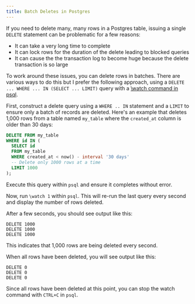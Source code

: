 ```yaml
---
title: Batch Deletes in Postgres
---
```


If you need to delete many, many rows in a Postgres table, issuing a single `DELETE` statement can be problematic for a few reasons:
- It can take a very long time to complete
- It can lock rows for the duration of the delete leading to blocked queries
- It can cause the the transaction log to become huge because the delete transaction is so large

To work around these issues, you can delete rows in batches.  There are various ways to do this but I prefer the following approach, using a `DELETE ... WHERE ... IN (SELECT ... LIMIT)` query with a [\watch command in psql](https://www.postgresql.org/docs/current/app-psql.htm#APP-PSQL-META-COMMAND-WATCH).

First, construct a delete query using a `WHERE .. IN` statement and a `LIMIT` to ensure only a batch of records are deleted.  Here's an example that deletes 1,000 rows from a table named `my_table` where the `created_at` column is older than 30 days:

```sql
DELETE FROM my_table
WHERE id IN (
  SELECT id
  FROM my_table
  WHERE created_at < now() - interval '30 days'
  -- Delete only 1000 rows at a time
  LIMIT 1000
);
```

Execute this query within `psql` and ensure it completes without error.

Now, run `\watch 1` within `psql`.  This will re-run the last query every second and display the number of rows deleted.

After a few seconds, you should see output like this:

```
DELETE 1000
DELETE 1000
DELETE 1000
```

This indicates that 1,000 rows are being deleted every second.

When all rows have been deleted, you will see output like this:

```
DELETE 0
DELETE 0
DELETE 0
```

Since all rows have been deleted at this point, you can stop the watch command with `CTRL+C` in `psql`.
